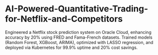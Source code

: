 # AI-Powered-Quantitative-Trading-for-Netflix-and-Competitors
Engineered a Netflix stock prediction system on Oracle Cloud, enhancing accuracy by 20% using FRED and Fama-French datasets. Trained models (Random Forest, XGBoost, ARIMA), optimized with LASSO regression, and deployed via Kubernetes for 99.9% uptime and 20% cost savings.
